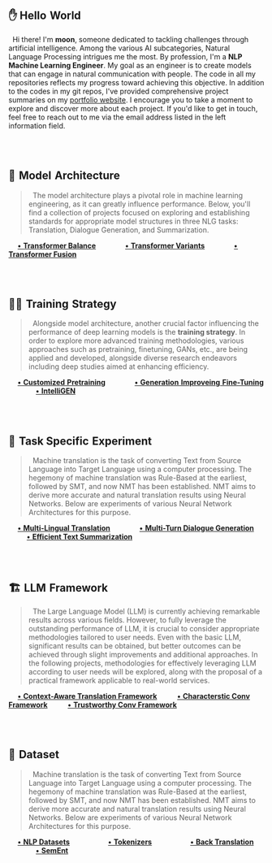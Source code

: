 <br> 

## ✋ Hello&hairsp;  World
&nbsp; Hi there! I'm **moon**, someone dedicated to tackling challenges through artificial intelligence. Among the various AI subcategories, Natural Language Processing intrigues me the most. By profession, I'm a **NLP Machine Learning Engineer**. My goal as an engineer is to create models that can engage in natural communication with people. The code in all my repositories reflects my progress toward achieving this objective. In addition to the codes in my git repos, I've provided comprehensive project summaries on my <a href="https://moon23k.github.io/">portfolio website</a>. I encourage you to take a moment to explore and discover more about each project. If you'd like to get in touch, feel free to reach out to me via the email address listed in the left information field.

<br><br> 


## 🤖&hairsp; Model&hairsp;  Architecture 
> &nbsp; The model architecture plays a pivotal role in machine learning engineering, as it can greatly influence performance.
Below, you'll find a collection of projects focused on exploring and establishing standards for appropriate model structures in three NLG tasks: Translation, Dialogue Generation, and Summarization.
       
&emsp; [**•&hairsp; Transformer Balance**](https://github.com/moon23k/Transformer_Balance) &emsp; &emsp; &emsp; 
       [**•&hairsp; Transformer Variants**](https://github.com/moon23k/Transformer_Variants) &emsp; &emsp; &emsp; 
       [**•&hairsp; Transformer Fusion**](https://github.com/moon23k/Transformer_Fusion)
       
<br><br> 


## 🏃‍♂️&hairsp; Training&hairsp;  Strategy
> &nbsp; Alongside model architecture, another crucial factor influencing the performance of deep learning models is the **training strategy**. In order to explore more advanced training methodologies, various approaches such as pretraining, finetuning, GANs, etc., are being applied and developed, alongside diverse research endeavors including deep studies aimed at enhancing efficiency. 

&emsp; [**•&hairsp; Customized&hairsp; Pretraining**](https://github.com/moon23k/Customized_Pretraining) &emsp; &emsp; &emsp; 
       [**•&hairsp; Generation&hairsp; Improveing&hairsp; Fine-Tuning**](https://github.com/moon23k/GIFT) &emsp; &emsp; &emsp; 
       [**•&hairsp; IntelliGEN**](https://github.com/moon23k/IntelliGEN) 

<br><br> 


## 🎯&hairsp; Task Specific&hairsp;  Experiment
> &nbsp; Machine translation is the task of converting Text from Source Language into Target Language using a computer processing. The hegemony of machine translation was Rule-Based at the earliest, followed by SMT, and now NMT has been established. NMT aims to derive more accurate and natural translation results using Neural Networks. Below are experiments of various Neural Network Architectures for this purpose.

&emsp; [**•&hairsp; Multi-Lingual Translation**](https://github.com/moon23k/MultiModal_Translation) &emsp; &emsp; &emsp; 
       [**•&hairsp; Multi-Turn Dialogue Generation**](https://github.com/moon23k/MultiTurn_Dialogue) &emsp; &emsp; &emsp; 
       [**•&hairsp; Efficient Text Summarization**](https://github.com/moon23k/Efficient_Summarization) <br>  
       
<br><br> 


## 🏗️&hairsp; LLM&hairsp; Framework
> &nbsp; The Large Language Model (LLM) is currently achieving remarkable results across various fields. However, to fully leverage the outstanding performance of LLM, it is crucial to consider appropriate methodologies tailored to user needs. Even with the basic LLM, significant results can be obtained, but better outcomes can be achieved through slight improvements and additional approaches. In the following projects, methodologies for effectively leveraging LLM according to user needs will be explored, along with the proposal of a practical framework applicable to real-world services.


&emsp; [**•&hairsp; Context-Aware Translation Framework**](https://github.com/moon23k/Context_Framework) &emsp; &emsp; 
       [**•&hairsp; Characterstic Conv Framework**](https://github.com/moon23k/Character_Framework) &emsp; &emsp; 
       [**•&hairsp; Trustworthy Conv Framework**](https://github.com/moon23k/Trust_Framework) <br>  
       
<br><br> 


## 💾&hairsp; Dataset 
> &nbsp; Machine translation is the task of converting Text from Source Language into Target Language using a computer processing. The hegemony of machine translation was Rule-Based at the earliest, followed by SMT, and now NMT has been established. NMT aims to derive more accurate and natural translation results using Neural Networks. Below are experiments of various Neural Network Architectures for this purpose.

&emsp; [**•&hairsp; NLP Datasets**](https://github.com/moon23k/NLP_Datasets) &emsp; &emsp; &emsp; &emsp; 
       [**•&hairsp; Tokenizers**](https://github.com/moon23k/Tokenizers) &emsp; &emsp; &emsp; &emsp; 
       [**•&hairsp; Back Translation**](https://github.com/moon23k/BackTranslation) &emsp; &emsp; &emsp; &emsp;
       [**•&hairsp; SemEnt**](https://github.com/moon23k/SemEnt)

<br> 
